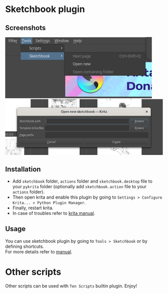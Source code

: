 # Sketchbook plugin

## Screenshots
![toolbar](./sketchbook/screenshots/toolbar.png) ![create sketchbook dialog](./sketchbook/screenshots/create_sketchbook_dialog.png)

## Installation
- Add `sketchbook` folder, `actions` folder and `sketchbook.desktop` file to your `pykrita` folder (optionally add `sketchbook.action` file to your `actions` folder).
- Then open krita and enable this plugin by going to `Settings > Configure Krita... > Python Plugin Manager`.  
- Finally, restart krita.
- In case of troubles refer to [krita manual](https://docs.krita.org/en/user_manual/python_scripting/install_custom_python_plugin.html).  

## Usage
You can use sketchbook plugin by going to `Tools > Sketchbook` or by defining shortcuts.  
For more details refer to [manual](https://saysaeqo.github.io/krita-scripts/sketchbook/manual.html).

# Other scripts
Other scripts can be used with `Ten Scripts` builtin plugin. Enjoy!
